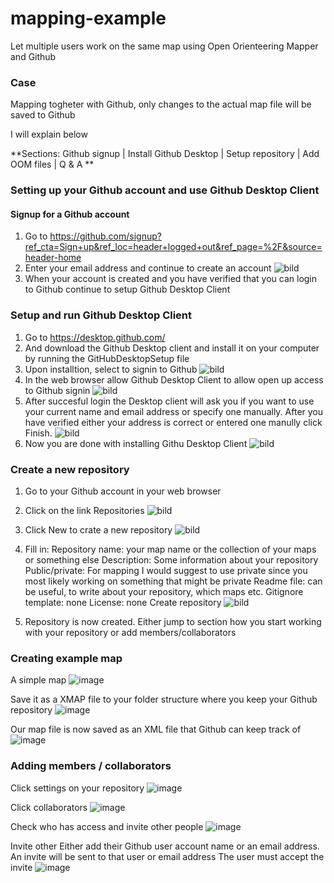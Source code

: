 # mapping-example
Let multiple users work on the same map using Open Orienteering Mapper and Github

### Case
Mapping togheter with Github, only changes to the actual map file will be saved to Github

I will explain below


**Sections: Github signup | Install Github Desktop | Setup repository | Add OOM files | Q & A **



### Setting up your Github account and use Github Desktop Client

#### Signup for a Github account
1. Go to https://github.com/signup?ref_cta=Sign+up&ref_loc=header+logged+out&ref_page=%2F&source=header-home
2. Enter your email address and continue to create an account
![bild](https://user-images.githubusercontent.com/5741093/195793640-6c245635-78fc-4e6f-9edd-be6afd486431.png)
3. When your account is created and you have verified that you can login to Github continue to setup Github Desktop Client

### Setup and run Github Desktop Client
1. Go to https://desktop.github.com/
2. And download the Github Desktop client and install it on your computer by running the GitHubDesktopSetup file
3. Upon installtion, select to signin to Github
![bild](https://user-images.githubusercontent.com/5741093/195795570-89f19c40-9c16-459f-b813-ca3e457ba48f.png)
4. In the web browser allow Github Desktop Client to allow open up access to Github signin
![bild](https://user-images.githubusercontent.com/5741093/195796075-cba42037-a44b-49a6-82b5-f698089a693e.png)
5. After succesful login the Desktop client will ask you if you want to use your current name and email address or specify one manually. After you have verified either your address is correct or entered one manully click Finish.
![bild](https://user-images.githubusercontent.com/5741093/195796498-bdc164be-296b-49ae-8555-863c6e818730.png)
6. Now you are done with installing Githu Desktop Client
![bild](https://user-images.githubusercontent.com/5741093/195796809-cf0efbb6-f996-4c76-8ef2-0425c10d15c0.png)

### Create a new repository

1. Go to your Github account in your web browser
2. Click on the link Repositories
![bild](https://user-images.githubusercontent.com/72732333/196682951-5dfd0f83-a873-4755-8006-595b16bf3725.png)
3. Click New to crate a new repository
![bild](https://user-images.githubusercontent.com/72732333/196683052-5da052bd-3c92-4856-8a17-5f6873359270.png)
4. Fill in:
Repository name: your map name or the collection of your maps or something else
Description: Some information about your repository
Public/private: For mapping I would suggest to use private since you most likely working on something that might be private
Readme file: can be useful, to write about your repository, which maps etc.
Gitignore template: none
License: none
Create repository
![bild](https://user-images.githubusercontent.com/72732333/196683937-6a83f41c-1151-4a3a-99f7-2941dc5adf00.png)

5. Repository is now created. Either jump to section how you start working with your repository or add members/collaborators



### Creating example map

A simple map 
![image](https://user-images.githubusercontent.com/5741093/196256390-a757ce10-3f73-4bdc-868d-5aea1ec48b94.png)

Save it as a XMAP file to your folder structure where you keep your Github repository
![image](https://user-images.githubusercontent.com/5741093/196256611-4d49ad0b-b8cc-4b91-bfe3-8020f39c85bc.png)

Our map file is now saved as an XML file that Github can keep track of
![image](https://user-images.githubusercontent.com/5741093/196256975-177526c9-6828-4a0d-85b1-75af62c21b2a.png)


### Adding members / collaborators
Click settings on your repository
![image](https://user-images.githubusercontent.com/5741093/196257378-d7f75f4b-203d-4266-98c6-d06b7dbaddaf.png)

Click collaborators
![image](https://user-images.githubusercontent.com/5741093/196257491-deef829e-2f54-4e29-a58e-43ee5e1c9295.png)

Check who has access and invite other people
![image](https://user-images.githubusercontent.com/5741093/196257579-edb3a702-9c1c-4d63-bc4c-3d1d0dde24c1.png)

Invite other
Either add their Github user account name or an email address. An invite will be sent to that user or email address
The user must accept the invite 
![image](https://user-images.githubusercontent.com/5741093/196257764-5ba7ee63-f162-4d05-bdb4-a3955ba26229.png)

